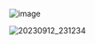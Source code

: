![image](https://github.com/ZavenGaloyan/YEAR_2/assets/111752809/2d86ea02-d3b6-4038-88df-3c06d16139a2)

![20230912_231234](https://github.com/ZavenGaloyan/YEAR_2/assets/111752809/037bd11f-f377-4e16-9140-b7fc2901757f)
